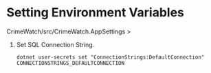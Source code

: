 # Setting Environment Variables

CrimeWatch/src/CrimeWatch.AppSettings >

1. Set SQL Connection String.

    ```shell
    dotnet user-secrets set "ConnectionStrings:DefaultConnection" CONNECTIONSTRINGS_DEFAULTCONNECTION
    ```
